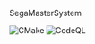 SegaMasterSystem

![CMake](https://github.com/ProtoByter/SegaMasterSystem/workflows/CMake/badge.svg)
![CodeQL](https://github.com/ProtoByter/SegaMasterSystem/workflows/CodeQL/badge.svg)
